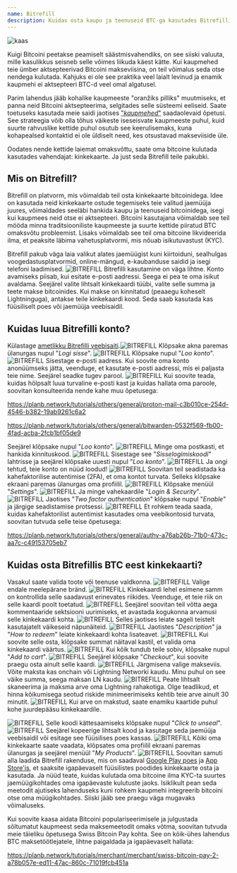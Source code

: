 ```yaml
---
name: Bitrefill
description: Kuidas osta kaupu ja teenuseid BTC-ga kasutades Bitrefilli?
---
```

![kaas](assets/cover.webp)

Kuigi Bitcoini peetakse peamiselt säästmisvahendiks, on see siiski valuuta, mille kasulikkus seisneb selle võimes liikuda käest kätte. Kui kaupmehed teie ümber aktsepteerivad Bitcoini makseviisina, on teil võimalus seda otse nendega kulutada. Kahjuks ei ole see praktika veel laialt levinud ja enamik kaupmehi ei aktsepteeri BTC-d veel omal algatusel.

Parim lahendus jääb kohalike kaupmeeste "oranžiks pilliks" muutmiseks, et panna neid Bitcoini aktsepteerima, selgitades selle süsteemi eeliseid. Saate toetuseks kasutada meie saidi jaotises ["*kaupmehed*"](https://planb.network/tutorials/merchant) saadaolevaid õpetusi. See strateegia võib olla tõhus väikeste iseseisvate kaupmeeste puhul, kuid suurte rahvuslike kettide puhul osutub see keerulisemaks, kuna kohapealsed kontaktid ei ole üldiselt need, kes otsustavad makseviiside üle.

Oodates nende kettide laiemat omaksvõttu, saate oma bitcoine kulutada kasutades vahendajat: kinkekaarte. Ja just seda Bitrefill teile pakubki.

## Mis on Bitrefill?

Bitrefill on platvorm, mis võimaldab teil osta kinkekaarte bitcoinidega. Idee on kasutada neid kinkekaarte ostude tegemiseks teie valitud jaemüüja juures, võimaldades seeläbi hankida kaupu ja teenuseid bitcoinidega, isegi kui kaupmees neid otse ei aktsepteeri. Bitcoini kasutajana võimaldab see teil mööda minna traditsiooniliste kaupmeeste ja suurte kettide piiratud BTC omaksvõtu probleemist. Lisaks võimaldab see teil oma bitcoine likvideerida ilma, et peaksite läbima vahetusplatvormi, mis nõuab isikutuvastust (KYC).

Bitrefill pakub väga laia valikut alates jaemüügist kuni kiirtoiduni, sealhulgas voogedastusplatvormid, online-mängud, e-kaubanduse saidid ja isegi telefoni laadimised.
![BITREFILL](assets/notext/01.webp)
Bitrefilli kasutamine on väga lihtne. Konto avamiseks piisab, kui esitate e-posti aadressi. Seega ei pea te oma isikut avaldama. Seejärel valite lihtsalt kinkekaardi tüübi, valite selle summa ja teete makse bitcoinides. Kui makse on kinnitatud (peaaegu koheselt Lightninguga), antakse teile kinkekaardi kood. Seda saab kasutada kas füüsiliselt poes või jaemüüja veebisaidil.

## Kuidas luua Bitrefilli konto?
Külastage [ametlikku Bitrefilli veebisaiti](https://www.bitrefill.com).![BITREFILL](assets/notext/02.webp)
Klõpsake akna paremas ülanurgas nupul "*Logi sisse*".
![BITREFILL](assets/notext/03.webp)
Klõpsake nupul "*Loo konto*".
![BITREFILL](assets/notext/04.webp)
Sisestage e-posti aadress. Kui soovite oma konto anonüümseks jätta, veenduge, et kasutate e-posti aadressi, mis ei paljasta teie nime. Seejärel seadke tugev parool.
![BITREFILL](assets/notext/05.webp)
Kui soovite teada, kuidas hõlpsalt luua turvaline e-posti kast ja kuidas hallata oma paroole, soovitan konsulteerida nende kahe muu õpetusega:

https://planb.network/tutorials/others/general/proton-mail-c3b010ce-254d-4546-b382-19ab9261c6a2

https://planb.network/tutorials/others/general/bitwarden-0532f569-fb00-4fad-acba-2fcb1bf05de9

Seejärel klõpsake nupul "*Loo konto*".
![BITREFILL](assets/notext/06.webp)
Minge oma postkasti, et hankida kinnituskood.
![BITREFILL](assets/notext/07.webp)
Sisestage see "*Sisselogimiskoodi*" lahtrisse ja seejärel klõpsake uuesti nupul "*Loo konto*".
![BITREFILL](assets/notext/08.webp) Ja ongi tehtud, teie konto on nüüd loodud!
![BITREFILL](assets/notext/09.webp)
Soovitan teil seadistada ka kahefaktorilise autentimise (2FA), et oma kontot turvata. Selleks klõpsake ekraani paremas ülanurgas oma profiilil.
![BITREFILL](assets/notext/10.webp)
Klõpsake menüül "*Settings*".
![BITREFILL](assets/notext/11.webp)
Ja minge vahekaardile "*Login & Security*".
![BITREFILL](assets/notext/12.webp)
Jaotises "*Two factor authentication*" klõpsake nupul "*Enable*" ja järgige seadistamise protsessi.
![BITREFILL](assets/notext/13.webp)
Et rohkem teada saada, kuidas kahefaktorilist autentimist kasutades oma veebikontosid turvata, soovitan tutvuda selle teise õpetusega:

https://planb.network/tutorials/others/general/authy-a76ab26b-71b0-473c-aa7c-c49153705eb7

## Kuidas osta Bitrefillis BTC eest kinkekaarti?

Vasakul saate valida toote või teenuse valdkonna.
![BITREFILL](assets/notext/14.webp)
Valige endale meelepärane bränd.
![BITREFILL](assets/notext/15.webp)
Kinkekaardi lehel esimene samm on kontrollida selle saadavust erinevates riikides. Veenduge, et teie riik on selle kaardi poolt toetatud.
![BITREFILL](assets/notext/16.webp)
Seejärel soovitan teil võtta aega kommentaaride sektsiooni uurimiseks, et avastada kogukonna arvamusi selle kinkekaardi kohta.
![BITREFILL](assets/notext/17.webp)
Selles jaotises leiate sageli teistelt kasutajatelt väikeseid näpunäiteid.
![BITREFILL](assets/notext/18.webp)
Jaotistes "*Description*" ja "*How to redeem*" leiate kinkekaardi kohta lisateavet. ![BITREFILL](assets/notext/19.webp)
Kui soovite selle osta, klõpsake summat näitaval kastil, et valida oma kinkekaardi väärtus.
![BITREFILL](assets/notext/20.webp)
Kui kõik tundub teile sobiv, klõpsake nupul "*Add to cart*".
![BITREFILL](assets/notext/21.webp)
Seejärel klõpsake "*Checkout*", kui soovite praegu osta ainult selle kaardi.
![BITREFILL](assets/notext/22.webp)
Järgmisena valige makseviis. Võite maksta kas onchain või Lightning Networki kaudu. Minu puhul on see väike summa, seega maksan LN kaudu.
![BITREFILL](assets/notext/23.webp)
Peate lihtsalt skaneerima ja maksma arve oma Lightning rahakotiga. Olge teadlikud, et hinna kõikumisega seotud riskide minimeerimiseks kehtib teie arve ainult 30 minutit.
![BITREFILL](assets/notext/24.webp)
Kui arve on makstud, saate enamiku kaartide puhul kohe juurdepääsu kinkekaardile.

![BITREFILL](assets/notext/25.webp)
Selle koodi kättesaamiseks klõpsake nupul "*Click to unseal*".
![BITREFILL](assets/notext/26.webp)
Seejärel kopeerige lihtsalt kood ja kasutage seda jaemüüja veebisaidil või esitage see füüsilises poes kassas.
![BITREFILL](assets/notext/27.webp)
Kõiki oma kinkekaarte saate vaadata, klõpsates oma profiilil ekraani paremas ülanurgas ja seejärel menüül "*My Products*".
![BITREFILL](assets/notext/28.webp)
Soovitan samuti alla laadida Bitrefill rakenduse, mis on saadaval [Google Play poes](https://play.google.com/store/apps/details?id=com.bitrefill.app) ja [App Store'is](https://apps.apple.com/in/app/bitrefill/id1378102623), et saaksite igapäevaselt füüsilistes poodides kinkekaarte osta ja kasutada.
Ja nüüd teate, kuidas kulutada oma bitcoine ilma KYC-ta suurtes jaemüügikohtades oma igapäevaste kulutuste jaoks. Isiklikult pean seda meetodit ajutiseks lahenduseks kuni rohkem kaupmehi integreerib bitcoini otse oma müügikohtades. Siiski jääb see praegu väga mugavaks võimaluseks.

Kui soovite kaasa aidata Bitcoini populariseerimisele ja julgustada sõltumatut kaupmeest seda maksemeetodit omaks võtma, soovitan tutvuda meie täieliku õpetusega Swiss Bitcoin Pay kohta. See on kõik-ühes lahendus BTC maksetöötlejatele, lihtne paigaldada ja igapäevaselt hallata:

https://planb.network/tutorials/merchant/merchant/swiss-bitcoin-pay-2-a78b057e-ed11-47ac-860c-71019fcb451a
